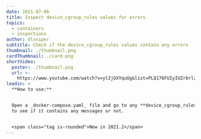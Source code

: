 ```yaml
---
date: 2021-07-06
title: Inspect device_cgroup_rules values for errors
topics:
  - containers
  - inspections
author: dlsniper
subtitle: Check if the device_cgroup_rules values contain any errors
thumbnail: ./thumbnail.png
cardThumbnail: ./card.png
shortVideo:
  poster: ./thumbnail.png
  url: >-
    https://www.youtube.com/watch?v=yl2jGXYquOg&list=PLQ176FUIyIUZrbrlz4AY1V8VzBJKZyVlW&index=62
leadin: >
  **How to use:**


  Open a _docker-compose.yaml_ file and go to any **device_cgroup_rules** value
  to see if it contains any messages or not.


  <span class="tag is-rounded">New in 2021.2</span>
---
```


